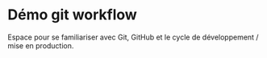 # Démo git workflow
Espace pour se familiariser avec Git, GitHub et le cycle de développement / mise en production.

